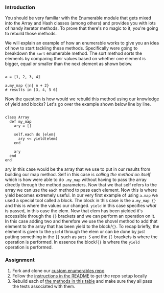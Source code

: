 ### Introduction
You should be very familiar with the Enumerable module that gets mixed into the Array and Hash classes (among others) and provides you with lots of handy iterator methods. To prove that there's no magic to it, you're going to rebuild those methods.

We will explain an example of how an enumerable works to give you an idea of how to start tackling these methods. Specifically were going to breakdown the `sort` enumerable method. The sort method sorts the elements by comparing their values based on whether one element is bigger, equal or smaller than the next element as shown below. 

~~~

a = [1, 2, 3, 4]

a.my_map {|n| n + 2}
# results in [3, 4, 5 6]

~~~

Now the question is how would we rebuild this method using our knowledge of yield and blocks? Let's go over the example shown below line by line.

~~~

class Array
  def my_map
    ary = []
    
    self.each do |elem|
      ary << yield(elem)
    end
    
    ary
  end
end

~~~

ary in this case would be the array that we use to put in our results from building our map method. Self in this case is _calling the method on itself_ which is how were able to do `.my_map` without having to pass the array directly through the method parameters. Now that we that self refers to the array we can use the `each` method to pass each element. Now this is where yield becomes extremely useful. In our very first example of using `a.map` we used a special tool called a block. The block in this case is the `a.my_map {}` and this is where the values our changed. `yield` in this case specifies _what_ is passed, in this case the elem. Now that elem has been yielded it's accessible through the `{}` brackets and we can perform an operation on it. In this case adding two and therefore we use the shovel method to add that element to the array that has been yield to the block/`{}`. To recap briefly, the element is given to the `yield` through the elem or can be done by just putting something in the `{}` such as `puts 5` and the `{}` brackets is where the operation is performed. In essence the block/`{}` is where the `yield` operation is performed.
### Assignment
<div class="lesson-content__panel" markdown="1">

1. Fork and clone our [custom enumerables repo](https://github.com/TheOdinProject/custom_enumerable_project)
2. Follow the [instructions in the README](https://github.com/TheOdinProject/custom_enumerable_project#installation) to get the repo setup locally
3. Rebuild each of [the methods in this table](https://github.com/TheOdinProject/custom_enumerable_project#methods) and make sure they all pass the tests associated with them.

</div>
